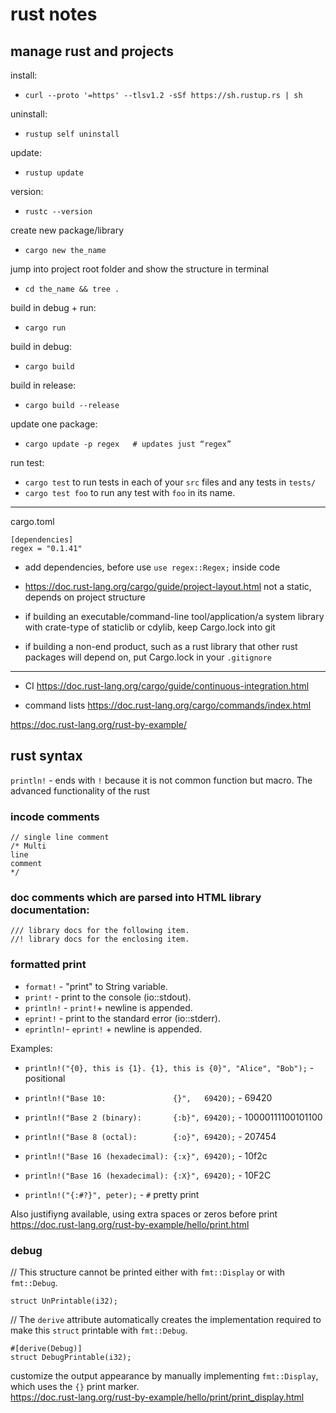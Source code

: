 # rust notes  

## manage rust and projects

install:  
- `curl --proto '=https' --tlsv1.2 -sSf https://sh.rustup.rs | sh`  

uninstall:  
- `rustup self uninstall`

update:
- `rustup update`

version:
- `rustc --version`

create new package/library
- `cargo new the_name`

jump into project root folder and show the structure in terminal
- `cd the_name && tree .`

build in debug + run:
- `cargo run`

build in debug:
- `cargo build`

build in release:
- `cargo build --release`

update one package:
- `cargo update -p regex   # updates just “regex”`

run test:
- `cargo test`  to run tests in each of your `src` files and any tests in `tests/`
- `cargo test foo` to run any test with `foo` in its name.
--------------------------------
cargo.toml

```
[dependencies]
regex = "0.1.41"
```  

- add dependencies, before use `use regex::Regex;` inside code

- https://doc.rust-lang.org/cargo/guide/project-layout.html not a static, depends on project structure

- if building an executable/command-line tool/application/a system library with crate-type of staticlib or cdylib, keep Cargo.lock into git

- if building a non-end product, such as a rust library that other rust packages will depend on, put Cargo.lock in your `.gitignore`

---
- CI https://doc.rust-lang.org/cargo/guide/continuous-integration.html

- command lists https://doc.rust-lang.org/cargo/commands/index.html

https://doc.rust-lang.org/rust-by-example/

## rust syntax

`println!` - ends with `!` because it is not common function but macro. The advanced functionality of the rust  

### incode comments
```
// single line comment  
/* Multi
line
comment
*/
```  

### doc comments which are parsed into HTML library documentation:
```
/// library docs for the following item.
//! library docs for the enclosing item.
```

### formatted print


- `format!` - "print" to String variable.  
- `print!` - print to the console (io::stdout).  
- `println!` - `print!`+ newline is appended.  
- `eprint!` - print to the standard error (io::stderr).  
- `eprintln!`- `eprint!` + newline is appended.

Examples:

- `println!("{0}, this is {1}. {1}, this is {0}", "Alice", "Bob");` - positional
- `println!("Base 10:               {}",   69420);` - 69420
- `println!("Base 2 (binary):       {:b}", 69420);` - 10000111100101100
- `println!("Base 8 (octal):        {:o}", 69420);` - 207454
- `println!("Base 16 (hexadecimal): {:x}", 69420);` - 10f2c
- `println!("Base 16 (hexadecimal): {:X}", 69420);` - 10F2C

- `println!("{:#?}", peter);` - `#` pretty print

Also justifiyng available, using extra spaces or zeros before print
https://doc.rust-lang.org/rust-by-example/hello/print.html

### debug

// This structure cannot be printed either with `fmt::Display` or with `fmt::Debug`.  
```
struct UnPrintable(i32);
```

// The `derive` attribute automatically creates the implementation required to make this `struct` printable with `fmt::Debug`.  
```
#[derive(Debug)]
struct DebugPrintable(i32);
```

customize the output appearance by manually implementing `fmt::Display`, which uses the `{}` print marker.  
https://doc.rust-lang.org/rust-by-example/hello/print/print_display.html  
